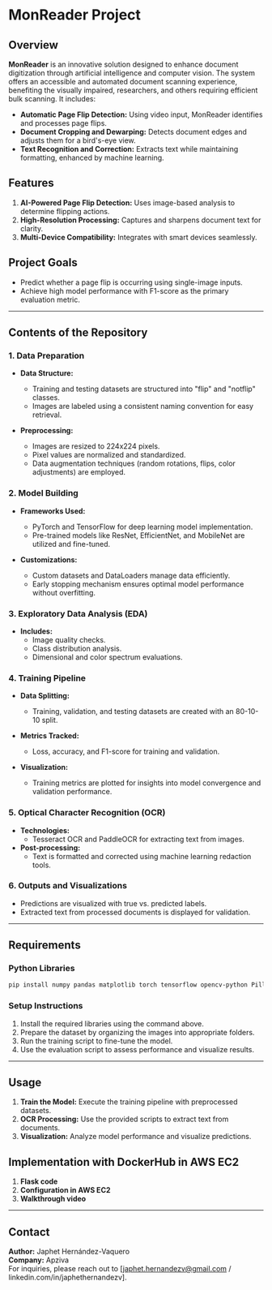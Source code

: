 # MonReader Project

## Overview

**MonReader** is an innovative solution designed to enhance document digitization through artificial intelligence and computer vision. The system offers an accessible and automated document scanning experience, benefiting the visually impaired, researchers, and others requiring efficient bulk scanning. It includes:

- **Automatic Page Flip Detection:** Using video input, MonReader identifies and processes page flips.
- **Document Cropping and Dewarping:** Detects document edges and adjusts them for a bird's-eye view.
- **Text Recognition and Correction:** Extracts text while maintaining formatting, enhanced by machine learning.

## Features

1. **AI-Powered Page Flip Detection:** Uses image-based analysis to determine flipping actions.
2. **High-Resolution Processing:** Captures and sharpens document text for clarity.
3. **Multi-Device Compatibility:** Integrates with smart devices seamlessly.

## Project Goals

- Predict whether a page flip is occurring using single-image inputs.
- Achieve high model performance with F1-score as the primary evaluation metric.

---

## Contents of the Repository

### 1. Data Preparation

- **Data Structure:** 
  - Training and testing datasets are structured into "flip" and "notflip" classes.
  - Images are labeled using a consistent naming convention for easy retrieval.

- **Preprocessing:**
  - Images are resized to 224x224 pixels.
  - Pixel values are normalized and standardized.
  - Data augmentation techniques (random rotations, flips, color adjustments) are employed.

### 2. Model Building

- **Frameworks Used:**
  - PyTorch and TensorFlow for deep learning model implementation.
  - Pre-trained models like ResNet, EfficientNet, and MobileNet are utilized and fine-tuned.

- **Customizations:**
  - Custom datasets and DataLoaders manage data efficiently.
  - Early stopping mechanism ensures optimal model performance without overfitting.

### 3. Exploratory Data Analysis (EDA)

- **Includes:**
  - Image quality checks.
  - Class distribution analysis.
  - Dimensional and color spectrum evaluations.

### 4. Training Pipeline

- **Data Splitting:**
  - Training, validation, and testing datasets are created with an 80-10-10 split.
  
- **Metrics Tracked:**
  - Loss, accuracy, and F1-score for training and validation.

- **Visualization:**
  - Training metrics are plotted for insights into model convergence and validation performance.

### 5. Optical Character Recognition (OCR)

- **Technologies:**
  - Tesseract OCR and PaddleOCR for extracting text from images.
- **Post-processing:**
  - Text is formatted and corrected using machine learning redaction tools.

### 6. Outputs and Visualizations

- Predictions are visualized with true vs. predicted labels.
- Extracted text from processed documents is displayed for validation.

---

## Requirements

### Python Libraries

```bash
pip install numpy pandas matplotlib torch tensorflow opencv-python Pillow pytesseract paddleocr
```

### Setup Instructions

1. Install the required libraries using the command above.
2. Prepare the dataset by organizing the images into appropriate folders.
3. Run the training script to fine-tune the model.
4. Use the evaluation script to assess performance and visualize results.

---

## Usage

1. **Train the Model:** Execute the training pipeline with preprocessed datasets.
2. **OCR Processing:** Use the provided scripts to extract text from documents.
3. **Visualization:** Analyze model performance and visualize predictions.

## Implementation with DockerHub in AWS EC2
1. **Flask code**
2. **Configuration in AWS EC2**
3. **Walkthrough video**
---

## Contact

**Author:** Japhet Hernández-Vaquero  
**Company:** Apziva  
For inquiries, please reach out to [japhet.hernandezv@gmail.com / linkedin.com/in/japhethernandezv].
